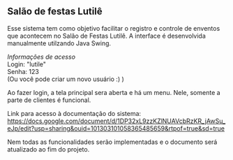 ## Salão de festas Lutilê

Esse sistema tem como objetivo facilitar o registro e controle de enventos que acontecem no Salão de Festas Lutilê. A interface é desenvolvida manualmente utilzando Java Swing.

_Informações de acesso_  
Login: "lutile"  
Senha: 123  
(Ou você pode criar um novo usuário :) )

Ao fazer login, a tela principal sera aberta e há um menu. Nele, somente a parte de clientes é funcional.

Link para acesso à documentação do sistema: https://docs.google.com/document/d/1DP32xL9zzKZlNUAVcbRzKR_jAwSu_eJp/edit?usp=sharing&ouid=101303101058365485659&rtpof=true&sd=true

Nem todas as funcionalidades serão implementadas e o documento será atualizado ao fim do projeto.
